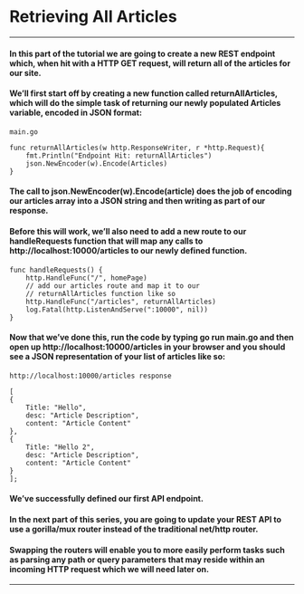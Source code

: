 # Retrieving All Articles

---

#### In this part of the tutorial we are going to create a new REST endpoint which, when hit with a HTTP GET request, will return all of the articles for our site.

#### We’ll first start off by creating a new function called returnAllArticles, which will do the simple task of returning our newly populated Articles variable, encoded in JSON format:

    main.go

    func returnAllArticles(w http.ResponseWriter, r *http.Request){
        fmt.Println("Endpoint Hit: returnAllArticles")
        json.NewEncoder(w).Encode(Articles)
    }

#### The call to json.NewEncoder(w).Encode(article) does the job of encoding our articles array into a JSON string and then writing as part of our response.

#### Before this will work, we’ll also need to add a new route to our handleRequests function that will map any calls to http://localhost:10000/articles to our newly defined function.

    func handleRequests() {
        http.HandleFunc("/", homePage)
        // add our articles route and map it to our 
        // returnAllArticles function like so
        http.HandleFunc("/articles", returnAllArticles)
        log.Fatal(http.ListenAndServe(":10000", nil))
    }

#### Now that we’ve done this, run the code by typing go run main.go and then open up http://localhost:10000/articles in your browser and you should see a JSON representation of your list of articles like so:

    http://localhost:10000/articles response

    [
    {
        Title: "Hello",
        desc: "Article Description",
        content: "Article Content"
    },
    {
        Title: "Hello 2",
        desc: "Article Description",
        content: "Article Content"
    }
    ];

#### We’ve successfully defined our first API endpoint.

#### In the next part of this series, you are going to update your REST API to use a gorilla/mux router instead of the traditional net/http router.

#### Swapping the routers will enable you to more easily perform tasks such as parsing any path or query parameters that may reside within an incoming HTTP request which we will need later on.

---